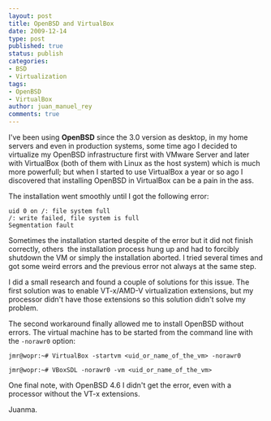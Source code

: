 ```yaml
---
layout: post
title: OpenBSD and VirtualBox
date: 2009-12-14
type: post
published: true
status: publish
categories:
- BSD
- Virtualization
tags:
- OpenBSD
- VirtualBox
author: juan_manuel_rey
comments: true
---
```


I've been using **OpenBSD** since the 3.0 version as desktop, in my home servers and even in production systems, some time ago I decided to virtualize my OpenBSD infrastructure first with VMware Server and later with VirtualBox (both of them with Linux as the host system) which is much more powerfull; but when I started to use VirtualBox a year or so ago I discovered that installing OpenBSD in VirtualBox can be a pain in the ass.

The installation went smoothly until I got the following error:

```
uid 0 on /: file system full
/: write failed, file system is full
Segmentation fault
```

Sometimes the installation started despite of the error but it did not finish correctly, others  the installation process hung up and had to forcibly shutdown the VM or simply the installation aborted. I tried several times and got some weird errors and the previous error not always at the same step.

I did a small research and found a couple of solutions for this issue. The first solution was to enable VT-x/AMD-V virtualization extensions, but my processor didn't have those extensions so this solution didn't solve my problem.

The second workaround finally allowed me to install OpenBSD without errors. The virtual machine has to be started from the command line with the `-norawr0` option:

```
jmr@wopr:~# VirtualBox -startvm <uid_or_name_of_the_vm> -norawr0

jmr@wopr:~# VBoxSDL -norawr0 -vm <uid_or_name_of_the_vm>
```

One final note, with OpenBSD 4.6 I didn't get the error, even with a processor without the VT-x extensions.

Juanma.
